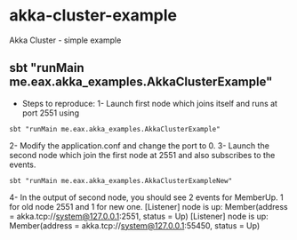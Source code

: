 # akka-cluster-example
Akka Cluster - simple example


## sbt "runMain me.eax.akka_examples.AkkaClusterExample"


- Steps to reproduce:
1- Launch first node which joins itself and runs at port 2551 using 
```
sbt "runMain me.eax.akka_examples.AkkaClusterExample"
```
2- Modify the application.conf and change the port to 0.
3- Launch the second node which join the first node at 2551 and also subscribes to the events.
```
sbt "runMain me.eax.akka_examples.AkkaClusterExampleNew"
```
4- In the output of second node, you should see 2 events for MemberUp. 1 for old node 2551 and 1 for new one.
[Listener] node is up: Member(address = akka.tcp://system@127.0.0.1:2551, status = Up)
[Listener] node is up: Member(address = akka.tcp://system@127.0.0.1:55450, status = Up)
